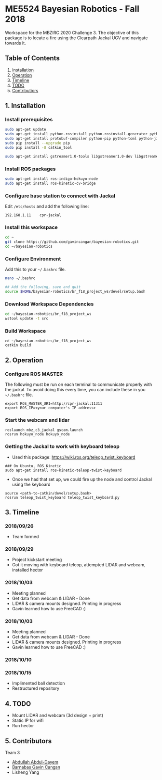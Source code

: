 # ME5524 Bayesian Robotics - Fall 2018

Workspace for the MBZIRC 2020 Challenge 3. The objective of this package is to locate a fire using the Clearpath Jackal UGV and navigate towards it.

## Table of Contents
1. [Installation](#1-installation)
2. [Operation](#2-operation)
3. [Timeline](#3-timeline)
4. [TODO](#4-todo)
5. [Contributiors](#5-contributors)

## 1. Installation
### Install prerequisites
```bash
sudo apt-get update
sudo apt-get install python-rosinstall python-rosinstall-generator python-wstool build-essential
sudo apt-get install protobuf-compiler python-pip python-toml python-jinja2 python-catkin-tools
sudo pip install --upgrade pip
sudo pip install -U catkin_tool

sudo apt-get install gstreamer1.0-tools libgstreamer1.0-dev libgstreamer-plugins-base1.0-dev libgstreamer-plugins-good1.0-dev
```

### Install ROS packages
```bash
sudo apt-get install ros-indigo-hokuyo-node
sudo apt-get install ros-kinetic-cv-bridge
```

### Configure base station to connect with Jackal
Edit `/etc/hosts` and add the following line:

```
192.168.1.11    cpr-jackal
```

### Install this workspace
```bash
cd ~
git clone https://github.com/gavincangan/bayesian-robotics.git
cd ~/bayesian-robotics
```

### Configure Environment

Add this to your `~/.bashrc` file.

```bash
nano ~/.bashrc

## Add the following, save and quit
source $HOME/bayesian-robotics/br_f18_project_ws/devel/setup.bash
```

### Download Workspace Dependencies
```bash
cd ~/bayesian-robotics/br_f18_project_ws
wstool update -t src
```

### Build Workspace
```
cd ~/bayesian-robotics/br_f18_project_ws
catkin build
```


## 2. Operation

### Configure ROS MASTER
The following must be run on each terminal to communicate properly with the jackal. To avoid doing this every time, you can include these in you `~/.bashrc` file.
```
export ROS_MASTER_URI=http://cpr-jackal:11311
export ROS_IP=<your computer's IP address>
```

### Start the webcam and lidar
```
roslaunch mbz_c3_jackal gscam.launch
rosrun hokuyo_node hokuyo_node
```


### Getting the Jackal to work with keyboard teleop
- Used this package: https://wiki.ros.org/teleop_twist_keyboard
```
### On Ubuntu, ROS Kinetic
sudo apt-get install ros-kinetic-teleop-twist-keyboard
```
- Once we had that set up, we could fire up the node and control Jackal using the keyboard

```
source <path-to-catkin/devel/setup.bash>
rosrun teleop_twist_keyboard teleop_twist_keyboard.py
```


## 3. Timeline

### 2018/09/26
- Team formed

### 2018/09/29
- Project kickstart meeting
- Got it moving with keyboard teleop, attempted LIDAR and webcam, installed hector

### 2018/10/03
- Meeting planned
- Get data from webcam & LIDAR - Done
- LIDAR & camera mounts designed. Printing in progress
- Gavin learned how to use FreeCAD :)

### 2018/10/03
- Meeting planned
- Get data from webcam & LIDAR - Done
- LIDAR & camera mounts designed. Printing in progress
- Gavin learned how to use FreeCAD :)

### 2018/10/10


### 2018/10/15
- Implimented ball detection
- Restructured repository

## 4. TODO
* Mount LIDAR and webcam (3d design + print)
* Static IP for wifi
* Run hector

## 5. Contributors
Team 3
- [Abdullah Abdul-Dayem](https://github.com/Abdullah-Abduldayem)
- [Barnabas Gavin Cangan](https://github.com/gavincangan)
- Lisheng Yang
